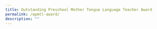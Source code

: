 ```yaml
---
title: Outstanding Preschool Mother Tongue Language Teacher Award
permalink: /opmtl-award/
description: ""
---
```

